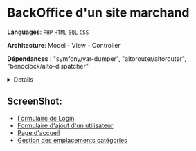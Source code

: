 # BackOffice d'un site marchand

**Languages**:
`PHP`
`HTML`
`SQL`
`CSS`

**Architecture**:
Model - View - Controller

**Dépendances** :
"symfony/var-dumper",
"altorouter/altorouter",
"benoclock/alto-dispatcher"

<details>

    <summary>Liste des connaissances/technologies acquises</summary>

- Méthode SCRUM Agile pour gérer le projet à partir d'un Trello composé de <em>User Stories</em>.
- Sécurisation du site par authentification selon Access Control List
- Sécurisation des formulaires avec des tokens anti-CSRF
- Création, mise à jour, gestion d'une base de données avec relations many to many
- Utilisation des namespaces selon la norme <strong>PSR-4</strong> avec l'autoload
- Réécriture des URL avec les regex
- CRUD pour chaque Model
- Templates pour les vues

</details>

## ScreenShot:

- [Formulaire de Login](Login-error.png)
- [Formulaire d'ajout d'un utilisateur](Ajout_user_error.png)
- [Page d'accueil](Backoffice-HomePage.png)
- [Gestion des emplacements catégories](Gestion_emplacement_categorie.png)
